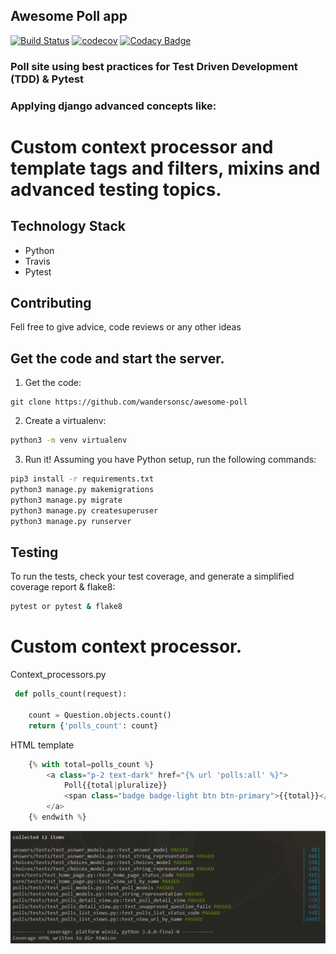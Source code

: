 ## Awesome Poll app

[![Build Status](https://travis-ci.org/wandersonsc/awesome-poll.svg?branch=master)](https://travis-ci.org/wandersonsc/awesome-poll) [![codecov](https://codecov.io/gh/wandersonsc/awesome-poll/branch/master/graph/badge.svg)](https://codecov.io/gh/wandersonsc/awesome-poll) [![Codacy Badge](https://api.codacy.com/project/badge/Grade/dcd214f5cb8f407d8e2af307e5efd074)](https://www.codacy.com/manual/wandersonsc/awesome-poll?utm_source=github.com&utm_medium=referral&utm_content=wandersonsc/awesome-poll&utm_campaign=Badge_Grade)

### Poll site using best practices for Test Driven Development (TDD) & Pytest

### Applying django advanced concepts like:

# Custom context processor and template tags and filters, mixins and advanced testing topics.

## Technology Stack

- Python
- Travis
- Pytest

## Contributing

Fell free to give advice, code reviews or any other ideas

## Get the code and start the server.

1. Get the code:

```
git clone https://github.com/wandersonsc/awesome-poll
```

2. Create a virtualenv:

```sh
python3 -m venv virtualenv
```

3. Run it! Assuming you have Python setup, run the following commands:

```sh
pip3 install -r requirements.txt
python3 manage.py makemigrations
python3 manage.py migrate
python3 manage.py createsuperuser
python3 manage.py runserver

```

## Testing

To run the tests, check your test coverage, and generate a simplified coverage report & flake8:

```sh
pytest or pytest & flake8

```

# Custom context processor.

Context_processors.py

```python
 def polls_count(request):

    count = Question.objects.count()
    return {'polls_count': count}

```

HTML template

```python
    {% with total=polls_count %}
        <a class="p-2 text-dark" href="{% url 'polls:all' %}">
            Poll{{total|pluralize}}
            <span class="badge badge-light btn btn-primary">{{total}}</span>
        </a>
    {% endwith %}

```

![](photo/pytest.png)
